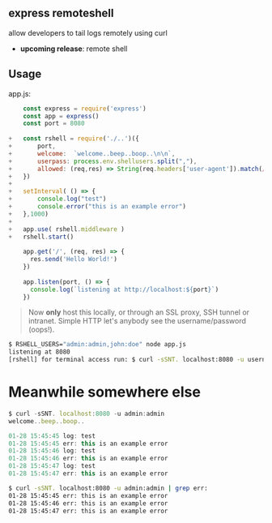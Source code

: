 ## express remoteshell

allow developers to tail logs remotely using curl

* **upcoming release**: remote shell

## Usage

app.js:

```javascript
    const express = require('express')
    const app = express()
    const port = 8080
    
+   const rshell = require('./..')({
+   	port,
+   	welcome:  `welcome..beep..boop..\n\n`,
+   	userpass: process.env.shellusers.split(","),
+   	allowed: (req,res) => String(req.headers['user-agent']).match(/curl\//) && rshell.userpass.length
+   })
+   
+   setInterval( () => {
+   	console.log("test")
+   	console.error("this is an example error")
+   },1000)
+   
+   app.use( rshell.middleware )
+   rshell.start()
    
    app.get('/', (req, res) => {
      res.send('Hello World!')
    })
    
    app.listen(port, () => {
      console.log(`listening at http://localhost:${port}`)
    })
```

> Now **only** host this locally, or through an SSL proxy, SSH tunnel or intranet.
> Simple HTTP let's anybody see the username/password (oops!). 

```bash
$ RSHELL_USERS="admin:admin,john:doe" node app.js
listening at 8080
[rshell] for terminal access run: $ curl -sSNT. localhost:8080 -u username:password 
```

# Meanwhile somewhere else 

```javascript
$ curl -sSNT. localhost:8080 -u admin:admin 
welcome..beep..boop..

01-28 15:45:45 log: test
01-28 15:45:45 err: this is an example error
01-28 15:45:46 log: test
01-28 15:45:46 err: this is an example error
01-28 15:45:47 log: test
01-28 15:45:47 err: this is an example error

```

```bash
$ curl -sSNT. localhost:8080 -u admin:admin | grep err:
01-28 15:45:45 err: this is an example error
01-28 15:45:46 err: this is an example error
01-28 15:45:47 err: this is an example error

```

